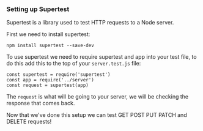 ### Setting up Supertest

Supertest is a library used to test HTTP requests to a Node server.


First we need to install supertest:

```
npm install supertest --save-dev
```

To use supertest we need to require supertest and app into your test file, to do this add this to the top of your `server.test.js` file:

```
const supertest = require('supertest')
const app = require('../server')
const request = supertest(app)
```

The `request` is what will be going to your server, we will be checking the response that comes back.

Now that we've done this setup we can test GET POST PUT PATCH and DELETE requests!